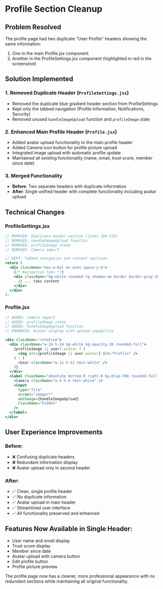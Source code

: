 # Profile Section Cleanup

## Problem Resolved

The profile page had two duplicate "User Profile" headers showing the same information:

1. One in the main Profile.jsx component
2. Another in the ProfileSettings.jsx component (highlighted in red in the screenshot)

## Solution Implemented

### 1. **Removed Duplicate Header** (`ProfileSettings.jsx`)

- Removed the duplicate blue gradient header section from ProfileSettings
- Kept only the tabbed navigation (Profile Information, Notifications, Security)
- Removed unused `handleImageUpload` function and `profileImage` state

### 2. **Enhanced Main Profile Header** (`Profile.jsx`)

- Added avatar upload functionality to the main profile header
- Added Camera icon button for profile picture upload
- Integrated image upload with automatic profile update
- Maintained all existing functionality (name, email, trust score, member since date)

### 3. **Merged Functionality**

- **Before**: Two separate headers with duplicate information
- **After**: Single unified header with complete functionality including avatar upload

## Technical Changes

### ProfileSettings.jsx

```jsx
// REMOVED: Duplicate header section (lines 184-233)
// REMOVED: handleImageUpload function
// REMOVED: profileImage state
// REMOVED: Camera import

// KEPT: Tabbed navigation and content sections
return (
  <div className="max-w-6xl mx-auto space-y-6">
    {/* Navigation Tabs */}
    <div className="bg-white rounded-lg shadow-sm border border-gray-200">
      // ... tabs content
    </div>
  </div>
);
```

### Profile.jsx

```jsx
// ADDED: Camera import
// ADDED: profileImage state
// ADDED: handleImageUpload function
// ENHANCED: Avatar display with upload capability

<div className="relative">
  <div className="w-24 h-24 bg-white bg-opacity-20 rounded-full">
    {profileImage || user?.avatar ? (
      <img src={profileImage || user.avatar} alt="Profile" />
    ) : (
      <User className="w-12 h-12 text-white" />
    )}
  </div>
  <label className="absolute bottom-0 right-0 bg-blue-700 rounded-full p-1 cursor-pointer">
    <Camera className="w-4 h-4 text-white" />
    <input
      type="file"
      accept="image/*"
      onChange={handleImageUpload}
      className="hidden"
    />
  </label>
</div>
```

## User Experience Improvements

### Before:

- ❌ Confusing duplicate headers
- ❌ Redundant information display
- ❌ Avatar upload only in second header

### After:

- ✅ Clean, single profile header
- ✅ No duplicate information
- ✅ Avatar upload in main header
- ✅ Streamlined user interface
- ✅ All functionality preserved and enhanced

## Features Now Available in Single Header:

- User name and email display
- Trust score display
- Member since date
- Avatar upload with camera button
- Edit profile button
- Profile picture preview

The profile page now has a cleaner, more professional appearance with no redundant sections while maintaining all original functionality.
